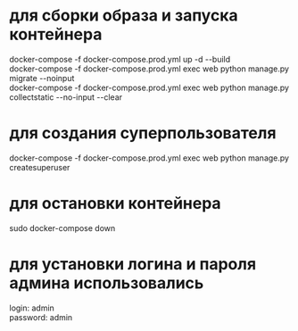 # для сборки образа и запуска контейнера
docker-compose -f docker-compose.prod.yml up -d --build  
docker-compose -f docker-compose.prod.yml exec web python manage.py migrate --noinput  
docker-compose -f docker-compose.prod.yml exec web python manage.py collectstatic --no-input --clear  

 
# для создания суперпользователя
docker-compose -f docker-compose.prod.yml exec web python manage.py createsuperuser  


# для остановки контейнера
sudo docker-compose down  

# для установки логина и пароля админа использовались  
login: admin  
password: admin 
